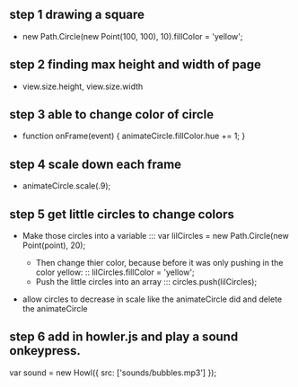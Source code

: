 ## step 1 drawing a square
- new Path.Circle(new Point(100, 100), 10).fillColor = 'yellow';
## step 2 finding max height and width of page
- view.size.height, view.size.width
## step 3 able to change color of circle 
- function onFrame(event) {
            animateCircle.fillColor.hue += 1;
        }
## step 4 scale down each frame
- animateCircle.scale(.9);
## step 5 get little circles to change colors
- Make those circles into a variable ::: var lilCircles = new Path.Circle(new Point(point), 20);
    - Then change thier color, because before it was only pushing in the color yellow: :: lilCircles.fillColor = 'yellow';
    - Push the little circles into an array ::: circles.push(lilCircles);

- allow circles to decrease in scale like the animateCircle did and delete the animateCircle 
## step 6 add in howler.js and play a sound onkeypress.
var sound = new Howl({
        src: ['sounds/bubbles.mp3']
      });